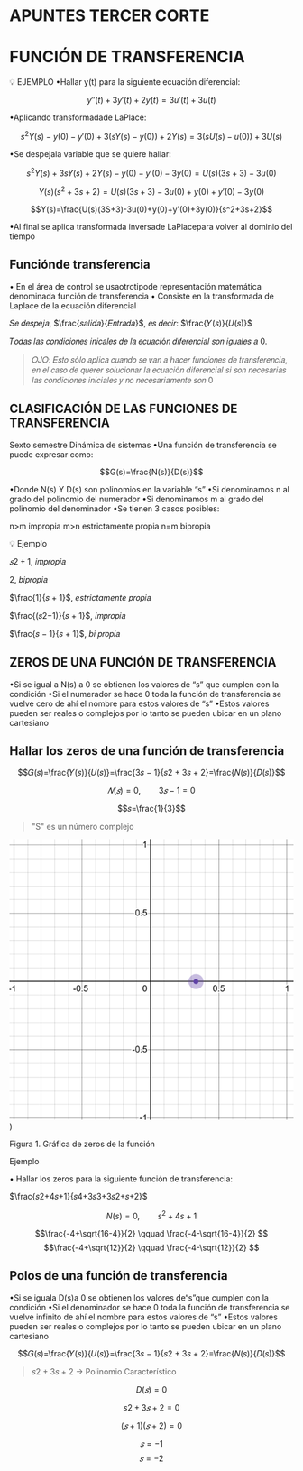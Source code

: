 # APUNTES TERCER CORTE
# FUNCIÓN DE TRANSFERENCIA
💡 EJEMPLO
•Hallar y(t) para la siguiente ecuación diferencial:

$$y''(t)+3y'(t)+2y(t)=3u'(t)+3u(t)$$

•Aplicando transformadade LaPlace:

$$s^2Y(s)-y(0)-y'(0)+3(sY(s)-y(0))+2Y(s)=3(sU(s)-u(0))+3U(s)$$

•Se despejala variable que se quiere hallar:

$$s^2Y(s)+3sY(s)+2Y(s)-y(0)-y'(0)-3y(0)=U(s)(3s+3)-3u(0)$$

$$Y(s)(s^2+3s+2)=U(s)(3s+3)-3u(0)+y(0)+y'(0)-3y(0)$$

$$Y(s)=\frac{U(s)(3S+3)-3u(0)+y(0)+y'(0)+3y(0)}{s^2+3s+2}$$

•Al final se aplica transformada inversade LaPlacepara volver al dominio del tiempo

## Funciónde transferencia
• En el área de control se usaotrotipode representación matemática denominada función de transferencia
• Consiste en la transformada de Laplace de la ecuación diferencial

𝑆𝑒 𝑑𝑒𝑠𝑝𝑒𝑗𝑎, $\frac{𝑠𝑎𝑙𝑖𝑑𝑎}{𝐸𝑛𝑡𝑟𝑎𝑑𝑎}$, 𝑒𝑠 𝑑𝑒𝑐𝑖𝑟: $\frac{𝑌(𝑠)}{𝑈(𝑠)}$

𝑇𝑜𝑑𝑎𝑠 𝑙𝑎𝑠 𝑐𝑜𝑛𝑑𝑖𝑐𝑖𝑜𝑛𝑒𝑠 𝑖𝑛𝑖𝑐𝑎𝑙𝑒𝑠 𝑑𝑒 𝑙𝑎 𝑒𝑐𝑢𝑎𝑐𝑖ó𝑛 𝑑𝑖𝑓𝑒𝑟𝑒𝑛𝑐𝑖𝑎𝑙 𝑠𝑜𝑛 𝑖𝑔𝑢𝑎𝑙𝑒𝑠 𝑎 0.

>𝑂𝐽𝑂: 𝐸𝑠𝑡𝑜 𝑠ó𝑙𝑜 𝑎𝑝𝑙𝑖𝑐𝑎 𝑐𝑢𝑎𝑛𝑑𝑜 𝑠𝑒 𝑣𝑎𝑛 𝑎 ℎ𝑎𝑐𝑒𝑟 𝑓𝑢𝑛𝑐𝑖𝑜𝑛𝑒𝑠 𝑑𝑒 𝑡𝑟𝑎𝑛𝑠𝑓𝑒𝑟𝑒𝑛𝑐𝑖𝑎, 𝑒𝑛 𝑒𝑙
𝑐𝑎𝑠𝑜 𝑑𝑒 𝑞𝑢𝑒𝑟𝑒𝑟 𝑠𝑜𝑙𝑢𝑐𝑖𝑜𝑛𝑎𝑟 𝑙𝑎 𝑒𝑐𝑢𝑎𝑐𝑖ó𝑛 𝑑𝑖𝑓𝑒𝑟𝑒𝑛𝑐𝑖𝑎𝑙 𝑠𝑖 𝑠𝑜𝑛 𝑛𝑒𝑐𝑒𝑠𝑎𝑟𝑖𝑎𝑠 𝑙𝑎𝑠 𝑐𝑜𝑛𝑑𝑖𝑐𝑖𝑜𝑛𝑒𝑠 𝑖𝑛𝑖𝑐𝑖𝑎𝑙𝑒𝑠 𝑦 𝑛𝑜 𝑛𝑒𝑐𝑒𝑠𝑎𝑟𝑖𝑎𝑚𝑒𝑛𝑡𝑒 𝑠𝑜𝑛 0

## CLASIFICACIÓN DE LAS FUNCIONES DE TRANSFERENCIA
Sexto semestre Dinámica de sistemas
•Una función de transferencia se puede expresar como:

$$G(s)=\frac{N(s)}{D(s)}$$

•Donde N(s) Y D(s) son polinomios en la variable “s”
•Si denominamos n al grado del polinomio del numerador
•Si denominamos m al grado del polinomio del denominador
•Se tienen 3 casos posibles:

n>m impropia
m>n estrictamente propia
n=m bipropia

💡 Ejemplo

$𝑠2 + 1$, 𝑖𝑚𝑝𝑟𝑜𝑝𝑖𝑎

$2$, 𝑏𝑖𝑝𝑟𝑜𝑝𝑖𝑎

$\frac{1}{𝑠 + 1}$, *estrictamente* 𝑝𝑟𝑜𝑝𝑖𝑎

$\frac{(𝑠2−1)}{𝑠 + 1}$, 𝑖𝑚𝑝𝑟𝑜𝑝𝑖𝑎

$\frac{𝑠 − 1}{𝑠 + 1}$, *bi* 𝑝𝑟𝑜𝑝𝑖𝑎

## ZEROS DE UNA FUNCIÓN DE TRANSFERENCIA

•Si se igual a N(s) a 0 se obtienen los valores de “s” que cumplen con la condición
•Si el numerador se hace 0 toda la función de transferencia se vuelve cero de ahí el nombre para estos valores de “s”
•Estos valores pueden ser reales o complejos por lo tanto se pueden ubicar en un plano cartesiano

## Hallar los zeros de una función de transferencia

$$𝐺(𝑠)=\frac{𝑌(𝑠)}{𝑈(𝑠)}=\frac{3𝑠 − 1}{𝑠2 + 3𝑠 + 2}=\frac{𝑁(𝑠)}{𝐷(𝑠)}$$

$$ 𝑁(𝑠)=0, \qquad 3𝑠 − 1 = 0 $$

$$𝑠=\frac{1}{3}$$

> "S" es un número complejo

![GRÁFICA DE LOS ZEROS DE LA FUNCIÓN](https://github.com/AmAk-KAMB/APUNTESTERCERCORTE/blob/main/plano%20cartesiano.png))


Figura 1. Gráfica de zeros de la función

Ejemplo 

• Hallar los zeros para la siguiente función de transferencia:

$\frac{𝑠2+4𝑠+1}{𝑠4+3𝑠3+3𝑠2+𝑠+2}$

$$N(s)=0, \qquad s^2+4s+1$$

$$\frac{-4+\sqrt{16-4}}{2} \qquad \frac{-4-\sqrt{16-4}}{2}   $$
$$\frac{-4+\sqrt{12}}{2} \qquad \frac{-4-\sqrt{12}}{2}   $$

## Polos de una función de transferencia
•Si se iguala D(s)a 0 se obtienen los valores de“s”que cumplen con la condición
•Si el denominador se hace 0 toda la función de transferencia se vuelve infinito de ahí el nombre para estos valores de “s”
•Estos valores pueden ser reales o complejos por lo tanto se pueden ubicar en un plano cartesiano


$$𝐺(𝑠)=\frac{𝑌(𝑠)}{𝑈(𝑠)}=\frac{3𝑠 − 1}{𝑠2 + 3𝑠 + 2}=\frac{𝑁(𝑠)}{𝐷(𝑠)}$$
>𝑠2 + 3𝑠 + 2   →   Polinomio Característico

$$D(𝑠)= 0$$

$$s2 + 3𝑠 + 2 = 0$$

$$(𝑠 + 1) (𝑠 + 2) = 0$$

$$𝑠 = −1$$
$$𝑠 = −2$$
